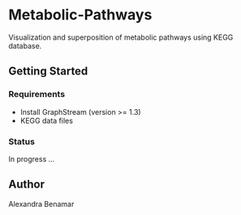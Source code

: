 # Metabolic-Pathways

 Visualization and superposition of metabolic pathways using KEGG database.

## Getting Started

### Requirements

- Install GraphStream (version >= 1.3)
- KEGG data files

### Status

 In progress ...


## Author

 Alexandra Benamar
